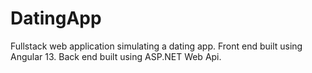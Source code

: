# DatingApp

Fullstack web application simulating a dating app. 
Front end built using Angular 13. 
Back end built using ASP.NET Web Api.
